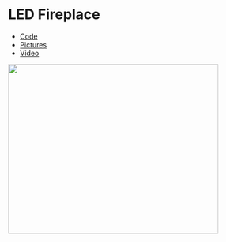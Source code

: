 # LED Fireplace #

  * [Code](http://code.google.com/p/lib430/source/browse/trunk/LED_Fireplace)
  * [Pictures](http://picasaweb.google.com/GG430Pix/Lagerfeuer#)
  * [Video](http://www.youtube.com/watch?v=8dPgUbcvTu4)
<p></li></ul>

<a href='http://www.youtube.com/watch?feature=player_embedded&v=8dPgUbcvTu4' target='_blank'><img src='http://img.youtube.com/vi/8dPgUbcvTu4/0.jpg' width='425' height=344 /></a>